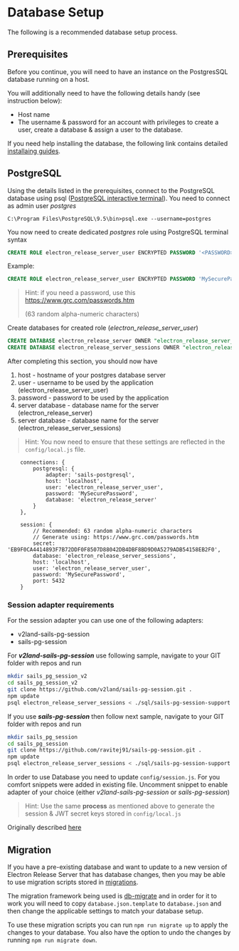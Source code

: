 # Database Setup
The following is a recommended database setup process.

## Prerequisites
Before you continue, you will need to have an instance on the PostgresSQL database running on a host.

You will additionally need to have the following details handy (see instruction below):
- Host name
- The username & password for an account with privileges to create a user, create a database &
assign a user to the database.

If you need help installing the database, the following link contains
detailed [installaing guides](https://wiki.postgresql.org/wiki/Detailed_installation_guides).

## PostgreSQL
Using the details listed in the prerequisites, connect to the PostgreSQL database using
psql ([PostgreSQL interactive terminal](http://www.postgresql.org/docs/9.2/static/app-psql.html)).
You need to connect as admin user _postgres_
~~~
C:\Program Files\PostgreSQL\9.5\bin>psql.exe --username=postgres
~~~


You now need to create dedicated _postgres_ role using PostgreSQL terminal syntax
```sql
CREATE ROLE electron_release_server_user ENCRYPTED PASSWORD '<PASSWORD>' LOGIN;
```

Example:
~~~sql
CREATE ROLE electron_release_server_user ENCRYPTED PASSWORD 'MySecurePassword' LOGIN;
~~~
> Hint: if you need a password, use this https://www.grc.com/passwords.htm
>
> (63 random alpha-numeric characters)


Create databases for created role (_electron_release_server_user_)
```sql
CREATE DATABASE electron_release_server OWNER "electron_release_server_user";
CREATE DATABASE electron_release_server_sessions OWNER "electron_release_server_user";
```
After completing this section, you should now have
1. host - hostname of your postgres database server
2. user - username to be used by the application (electron_release_server_user)
3. password - password to be used by the application
4. server database - database name for the server (electron_release_server)
5. server database - database name for the server (electron_release_server_sessions)
> Hint: You now need to ensure that these settings are reflected in the `config/local.js` file.

```
    connections: {
        postgresql: {
            adapter: 'sails-postgresql',
            host: 'localhost',
            user: 'electron_release_server_user',
            password: 'MySecurePassword',
            database: 'electron_release_server'
        }
    },

    session: {
        // Recommended: 63 random alpha-numeric characters
        // Generate using: https://www.grc.com/passwords.htm
        secret: 'EB9F0CA4414893F7B72DDF0F8507D88042DB4DBF8BD9D0A5279ADB54158EB2F0',
        database: 'electron_release_server_sessions',
        host: 'localhost',
        user: 'electron_release_server_user',
        password: 'MySecurePassword',
        port: 5432
    }
```

### Session adapter requirements
For the session adapter you can use one of the following adapters:
- v2land-sails-pg-session
- sails-pg-session

For **_v2land-sails-pg-session_** use following sample, navigate to your GIT folder with repos and run
```bash
mkdir sails_pg_session_v2
cd sails_pg_session_v2
git clone https://github.com/v2land/sails-pg-session.git .
npm update
psql electron_release_server_sessions < ./sql/sails-pg-session-support.sql postgres
```

If you use **_sails-pg-session_** then follow next sample, navigate to your GIT folder with repos and run
```bash
mkdir sails_pg_session
cd sails_pg_session
git clone https://github.com/ravitej91/sails-pg-session.git .
npm update
psql electron_release_server_sessions < ./sql/sails-pg-session-support.sql postgres
```

In order to use Database you need to update `config/session.js`. For you comfort snippets were added in existing file.
Uncomment snippet to enable adapter of your choice (either _v2land-sails-pg-session_ or _sails-pg-session_)

> Hint: Use the same **process** as mentioned above to generate the session &
>JWT secret keys stored in `config/local.js`
>

Originally described [here](https://github.com/ravitej91/sails-pg-session)

## Migration
If you have a pre-existing database and want to update to a new version of Electron Release Server that has database
changes, then you may be able to use migration scripts stored in [migrations](../migrations/).

The migration framework being used is [db-migrate](https://www.npmjs.com/package/db-migrate) and in order for it to
work you will need to copy `database.json.template` to `database.json` and then change the applicable settings to
match your database setup.

To use these migration scripts you can run `npm run migrate up` to apply the changes to your database. You also have
the option to undo the changes by running `npm run migrate down`.
